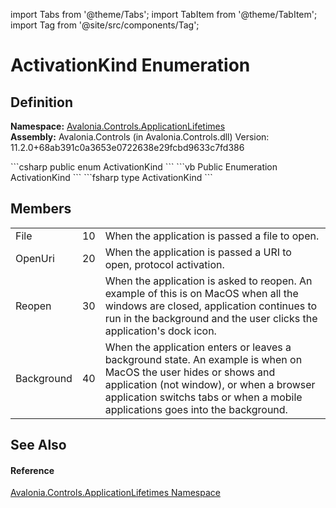 import Tabs from '@theme/Tabs'; 
import TabItem from '@theme/TabItem'; 
import Tag from '@site/src/components/Tag'; 

# ActivationKind Enumeration




## Definition
**Namespace:** <a href="N_Avalonia_Controls_ApplicationLifetimes">Avalonia.Controls.ApplicationLifetimes</a>  
**Assembly:** Avalonia.Controls (in Avalonia.Controls.dll) Version: 11.2.0+68ab391c0a3653e0722638e29fcbd9633c7fd386

<Tabs groupId="api-code-preview">
<TabItem value="csharp" label="C#">
```csharp
public enum ActivationKind
```
</TabItem>
<TabItem value="vb" label="VB">
```vb
Public Enumeration ActivationKind
```
</TabItem>
<TabItem value="fsharp" label="F#">
```fsharp
type ActivationKind
```
</TabItem>
</Tabs>



## Members
<table>
<tr>
<td>File</td>
<td>10</td>
<td>When the application is passed a file to open.</td>
</tr>
<tr>
<td>OpenUri</td>
<td>20</td>
<td>When the application is passed a URI to open, protocol activation.</td>
</tr>
<tr>
<td>Reopen</td>
<td>30</td>
<td>When the application is asked to reopen. An example of this is on MacOS when all the windows are closed, application continues to run in the background and the user clicks the application's dock icon.</td>
</tr>
<tr>
<td>Background</td>
<td>40</td>
<td>When the application enters or leaves a background state. An example is when on MacOS the user hides or shows and application (not window), or when a browser application switchs tabs or when a mobile applications goes into the background.</td>
</tr>
</table>

## See Also


#### Reference
<a href="N_Avalonia_Controls_ApplicationLifetimes">Avalonia.Controls.ApplicationLifetimes Namespace</a>  
